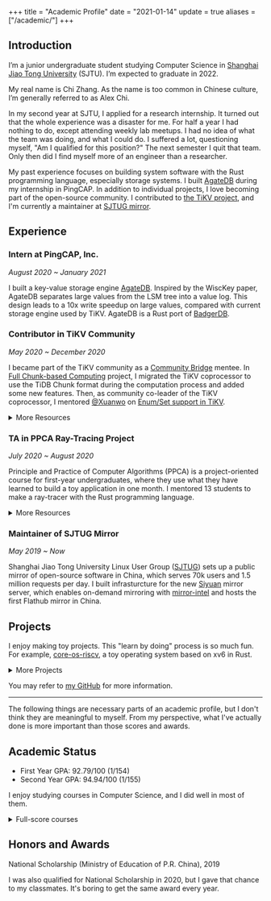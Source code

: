 +++
title = "Academic Profile"
date = "2021-01-14"
update = true
aliases = ["/academic/"]
+++

## Introduction

I’m a junior undergraduate student studying Computer Science in
[Shanghai Jiao Tong University](http://en.sjtu.edu.cn/) (SJTU).
I’m expected to graduate in 2022.

My real name is Chi Zhang. As the name is too common in Chinese culture, I’m generally
referred to as Alex Chi.

In my second year at SJTU, I applied for a research internship.
It turned out that the whole experience was a disaster for me. For half a year
I had nothing to do, except attending weekly lab meetups. I had no idea of what
the team was doing, and what I could do. I suffered a lot, questioning myself,
"Am I qualified for this position?" The next semester I quit that team.
Only then did I find myself more of an engineer than a researcher.

My past experience focuses on building system software with the Rust programming
language, especially storage systems. I built [AgateDB][agatedb] during my
internship in PingCAP.
In addition to individual projects, I love becoming part of the open-source
community. I contributed to [the TiKV project](https://tikv.org), and I'm
currently a maintainer at [SJTUG mirror](https://mirrors.sjtug.sjtu.edu.cn).

## Experience

### Intern at PingCAP, Inc.

*August 2020 ~ January 2021*

I built a key-value storage engine [AgateDB][agatedb].
Inspired by the WiscKey paper, AgateDB separates large values from the
LSM tree into a value log. This design leads to a 10x write speedup
on large values, compared with current storage engine used by TiKV.
AgateDB is a Rust port of [BadgerDB][badger].

[badger]: https://github.com/dgraph-io/badger
[agatedb]: https://github.com/tikv/agatedb

### Contributor in TiKV Community

*May 2020 ~ December 2020*

I became part of the TiKV community as a [Community Bridge][7] mentee. In
[Full Chunk-based Computing][1] project, I migrated the TiKV coprocessor
to use the TiDB Chunk format during the computation process and added some
new features. Then, as community co-leader of the TiKV coprocessor, I
mentored [@Xuanwo][5] on [Enum/Set support in TiKV][6].

<details>

<summary>More Resources</summary>

* [My CommunityBridge Mentorship with TiKV Project][2]
* [Sharing in TiKV monthly meeting][3]
* [Full Chunk-based Computing Project][4]

</details>

[1]: https://github.com/skyzh/tikv/issues/2
[2]: https://tikv.org/blog/communitybridge-mentorship/
[3]: https://youtu.be/46zhiiDBT5w?t=682
[4]: https://github.com/skyzh/tikv/projects/1
[5]: https://github.com/Xuanwo
[6]: https://github.com/tikv/tikv/issues/9066
[7]: https://mentorship.lfx.linuxfoundation.org


### TA in PPCA Ray-Tracing Project

*July 2020 ~ August 2020*

Principle and Practice of Computer Algorithms (PPCA)
is a project-oriented course for first-year undergraduates,
where they use what they have learned to build a toy application
in one month. I mentored 13 students to make a ray-tracer with
the Rust programming language. 

<details>

<summary>More Resources</summary>

* [Student Project Showcase][ppca_1]
* [Project Template and Tutorials][ppca_2]

</details>

[ppca_1]: https://github.com/skyzh/raytracer-tutorial/issues/9
[ppca_2]: https://github.com/skyzh/raytracer-tutorial

### Maintainer of SJTUG Mirror

*May 2019 ~ Now*

Shanghai Jiao Tong University Linux User Group ([SJTUG][sjtug_3])
sets up a public mirror of open-source software in China, which
serves 70k users and 1.5 million requests per day. I built
infrasturcture for the new [Siyuan][sjtug_2] mirror server, which
enables on-demand mirroring with [mirror-intel][sjtug_1] and hosts
the first Flathub mirror in China.

[sjtug_1]: https://github.com/sjtug/mirror-intel
[sjtug_2]: https://github.com/sjtug/mirror-docker-siyuan
[sjtug_3]: https://github.com/sjtug/

## Projects

I enjoy making toy projects. This "learn by doing" process is so much fun. For example,
[core-os-riscv](https://github.com/skyzh/core-os-riscv), a toy operating system based on xv6 in Rust.

<details>

<summary>More Projects</summary>

* [a distributed key-value store based on Raft](https://github.com/skyzh/raft-kvs) (Rust, Apr. 2020)
* [a dynamic-scheduling RISC-V simulator](https://github.com/skyzh/RISCV-Simulator) (C++, July 2019),
  also [a MIPS simulator](https://github.com/skyzh/mips-simulator) (Haskell, Apr. 2020)
* [a simple ray-tracer](https://github.com/skyzh/raytracer.rs) (Rust, Jan. 2019)
* [a real-time environment monitoring service](https://github.com/skyzh/BlueSense)
  (Vue, golang, Python, May 2017 ~ Now), [[website]](https://bluesense.skyzh.xyz)

</details>

You may refer to [my GitHub](https://github.com/skyzh/) for more information.

---

The following things are necessary parts of an academic profile, but I don't think they are meaningful
to myself. From my perspective, what I've actually done is more important than those scores and awards.

## Academic Status

* First Year GPA: 92.79/100 (1/154)
* Second Year GPA: 94.94/100 (1/155)

I enjoy studying courses in Computer Science, and I did well in most of them.

<details>

<summary>Full-score courses</summary>

* Full-score (100/100) courses
  * CS154: C++ Programming Language (Fall 2018)
  * CS149: Data Structure (Spring 2019)
  * MS125: Principle and Practice of Computer Algorithms (Summer 2019)
  * CS241: Principles and Practice of Problem Solving (Fall 2019)
  [[final project + presentation]](https://github.com/skyzh/Meteor)
  * CS307: Operating System (Spring 2020)
  * CS356: Operating System Projects (Spring 2020)
  [[final project + presentation]](https://github.com/skyzh/oom_killer)
  * CS145: Computer Architecture Experiments (Spring 2020)
  [[final project + report]](https://github.com/skyzh/mips-cpu)
* Other major courses
  * (95/100) CS359: Computer Architecture (Spring 2020)
  * (96/100) EI209: Computer Organization (Spring 2020)
  * (92/100) CS214: Algorithms and Complexity (Spring 2020)

</details>

## Honors and Awards

National Scholarship (Ministry of Education of P.R. China), 2019

I was also qualified for National Scholarship in 2020, but I gave that chance to
my classmates. It's boring to get the same award every year.

</details>
